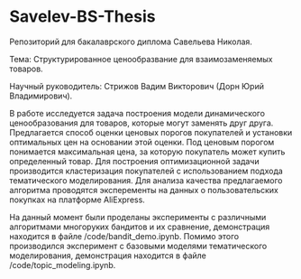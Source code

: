 # Savelev-BS-Thesis
Репозиторий для бакалаврского диплома Савельева Николая.

Тема: Структурированное ценообразвание для взаимозаменяемых товаров.

Научный руководитель: Стрижов Вадим Викторович (Дорн Юрий Владимирович).

В работе исследуется задача построения модели динамического ценообразования для товаров, которые могут заменять друг друга. Предлагается способ оценки ценовых порогов покупателей и установки оптимальных цен на основании этой оценки. Под ценовым порогом понимается максимальная цена, за которую покупатель может купить определенный товар. Для построения оптимизационной задачи производится кластеризация покупателей с использованием подхода тематического моделирования. Для анализа качества предлагаемого алгоритма проводятся эксперементы на данных о пользовательских покупках на платформе AliExpress.

На данный момент были проделаны эксперименты с различными алгоритмами многоруких бандитов и их сравнение, демонстрация находится в файле /code/bandit_demo.ipynb. Помимо этого производился эксперимент с базовыми моделями тематического моделирования, демонстрация находится в файле /code/topic_modeling.ipynb.
